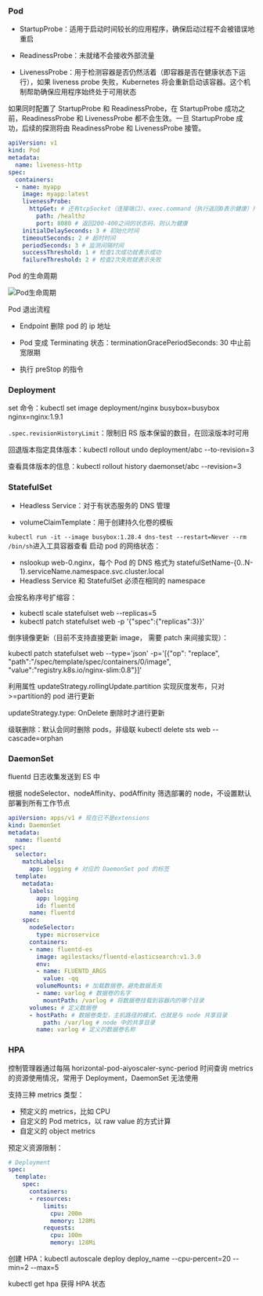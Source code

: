 ### Pod

- StartupProbe：适用于启动时间较长的应用程序，确保启动过程不会被错误地重启		

- ReadinessProbe：未就绪不会接收外部流量		

- LivenessProbe：用于检测容器是否仍然活着（即容器是否在健康状态下运行），如果 liveness probe 失败，Kubernetes 将会重新启动该容器。这个机制帮助确保应用程序始终处于可用状态		

如果同时配置了 StartupProbe 和 ReadinessProbe，在 StartupProbe 成功之前，ReadinessProbe 和 LivenessProbe 都不会生效。一旦 StartupProbe 成功，后续的探测将由 ReadinessProbe 和 LivenessProbe 接管。		

```yaml		
apiVersion: v1		
kind: Pod		
metadata:		
  name: liveness-http		
spec:		
  containers:		
  - name: myapp		
    image: myapp:latest		
    livenessProbe:		
      httpGet: # 还有tcpSocket（连接端口）、exec.command（执行返回0表示健康）形式		
        path: /healthz		
        port: 8080 # 返回200-400之间的状态码，则认为健康		
    initialDelaySeconds: 3 # 初始化时间		
    timeoutSeconds: 2 # 超时时间		
    periodSeconds: 3 # 监测间隔时间		
    successThreshold: 1 # 检查1次成功就表示成功		
    failureThreshold: 2 # 检查2次失败就表示失败		
```

Pod 的生命周期		

![Pod生命周期](https://isekiro.com/kubernetes%E5%9F%BA%E7%A1%80-pod%E7%94%9F%E5%91%BD%E5%91%A8%E6%9C%9F%E5%92%8C%E7%8A%B6%E6%80%81/pod%E7%8A%B6%E6%80%81%E5%BC%82%E5%B8%B8%E5%9C%BA%E6%99%AF.png)

Pod 退出流程		

- Endpoint 删除 pod 的 ip 地址		

- Pod 变成 Terminating 状态：terminationGracePeriodSeconds: 30 中止前宽限期		

- 执行 preStop 的指令		

### Deployment		

set 命令：kubectl set image deployment/nginx busybox=busybox nginx=nginx:1.9.1

`.spec.revisionHistoryLimit`：限制旧 RS 版本保留的数目，在回滚版本时可用

回退版本指定具体版本：kubectl rollout undo deployment/abc --to-revision=3

查看具体版本的信息：kubectl rollout history daemonset/abc --revision=3

### StatefulSet

- Headless Service：对于有状态服务的 DNS 管理

- volumeClaimTemplate：用于创建持久化卷的模板

`kubectl run -it --image busybox:1.28.4 dns-test --restart=Never --rm /bin/sh`进入工具容器查看 启动 pod 的网络状态：

- nslookup web-0.nginx，每个 Pod 的 DNS 格式为 statefulSetName-{0..N-1}.serviceName.namespace.svc.cluster.local
- Headless Service 和 StatefulSet 必须在相同的 namespace

会按名称序号扩缩容：

- kubectl scale statefulset web --replicas=5
- kubectl patch statefulset web -p '{"spec":{"replicas":3}}'

倒序镜像更新（目前不支持直接更新 image， 需要 patch 来间接实现）：

kubectl patch statefulset web --type='json' -p='[{"op": "replace", "path":"/spec/template/spec/containers/0/image", "value":"registry.k8s.io/nginx-slim:0.8"}]'

利用属性 updateStrategy.rollingUpdate.partition 实现灰度发布，只对>=partition的 pod 进行更新

updateStrategy.type: OnDelete 删除时才进行更新

级联删除：默认会同时删除 pods，非级联 kubectl delete sts web --cascade=orphan

### DaemonSet

fluentd 日志收集发送到 ES 中

根据 nodeSelector、nodeAffinity、podAffinity 筛选部署的 node，不设置默认部署到所有工作节点

```yaml
apiVersion: apps/v1 # 现在已不是extensions
kind: DaemonSet
metadata:
  name: fluentd
spec:
  selector:
    matchLabels:
      app: logging # 对应的 DaemonSet pod 的标签
  template:
    metadata:
      labels:
        app: logging
        id: fluentd
      name: fluentd
    spec:
      nodeSelector:
        type: microservice
      containers:
      - name: fluentd-es
        image: agilestacks/fluentd-elasticsearch:v1.3.0
        env:
        - name: FLUENTD_ARGS
          value: -qq
        volumeMounts: # 加载数据卷，避免数据丢失
        - name: varlog # 数据卷的名字
          mountPath: /varlog # 将数据卷挂载到容器内的哪个目录
      volumes: # 定义数据卷
      - hostPath: # 数据卷类型，主机路径的模式，也就是与 node 共享目录
          path: /var/log # node 中的共享目录
        name: varlog # 定义的数据卷名称
```

### HPA

控制管理器通过每隔 horizontal-pod-aiyoscaler-sync-period 时间查询 metrics 的资源使用情况，常用于 Deployment，DaemonSet 无法使用

支持三种 metrics 类型：

- 预定义的 metrics，比如 CPU
- 自定义的 Pod metrics，以 raw value 的方式计算
- 自定义的 object metrics

预定义资源限制：

```yaml
# Deployment
spec:
  template:
    spec:
      containers:
      - resources:
          limits:
            cpu: 200m
            memory: 128Mi
          requests:
            cpu: 100m
            memory: 128Mi
```

创建 HPA：kubectl autoscale deploy deploy_name --cpu-percent=20 --min=2 --max=5

kubectl get hpa 获得 HPA 状态
